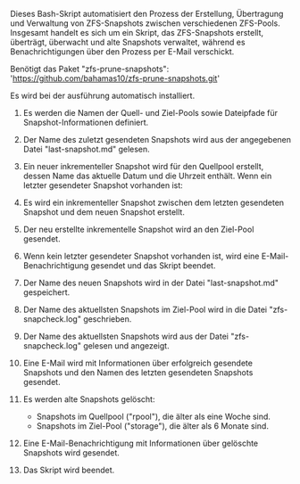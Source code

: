 Dieses Bash-Skript automatisiert den Prozess der Erstellung, Übertragung und Verwaltung von ZFS-Snapshots zwischen verschiedenen ZFS-Pools.
Insgesamt handelt es sich um ein Skript, das ZFS-Snapshots erstellt, überträgt, überwacht und alte Snapshots verwaltet,
während es Benachrichtigungen über den Prozess per E-Mail verschickt.

Benötigt das Paket "zfs-prune-snapshots":
'https://github.com/bahamas10/zfs-prune-snapshots.git'

Es wird bei der ausführung automatisch installiert.

1. Es werden die Namen der Quell- und Ziel-Pools sowie Dateipfade für Snapshot-Informationen definiert.

2. Der Name des zuletzt gesendeten Snapshots wird aus der angegebenen Datei "last-snapshot.md" gelesen.

3. Ein neuer inkrementeller Snapshot wird für den Quellpool erstellt, dessen Name das aktuelle Datum und die Uhrzeit enthält.
   Wenn ein letzter gesendeter Snapshot vorhanden ist:

5. Es wird ein inkrementeller Snapshot zwischen dem letzten gesendeten Snapshot und dem neuen Snapshot erstellt.

6. Der neu erstellte inkrementelle Snapshot wird an den Ziel-Pool gesendet.

7. Wenn kein letzter gesendeter Snapshot vorhanden ist, wird eine E-Mail-Benachrichtigung gesendet und das Skript beendet.

8. Der Name des neuen Snapshots wird in der Datei "last-snapshot.md" gespeichert.

9. Der Name des aktuellsten Snapshots im Ziel-Pool wird in die Datei "zfs-snapcheck.log" geschrieben.

10. Der Name des aktuellsten Snapshots wird aus der Datei "zfs-snapcheck.log" gelesen und angezeigt.

11. Eine E-Mail wird mit Informationen über erfolgreich gesendete Snapshots und den Namen des letzten gesendeten Snapshots gesendet.

12. Es werden alte Snapshots gelöscht:
    - Snapshots im Quellpool ("rpool"), die älter als eine Woche sind.
    - Snapshots im Ziel-Pool ("storage"), die älter als 6 Monate sind.

13. Eine E-Mail-Benachrichtigung mit Informationen über gelöschte Snapshots wird gesendet.

14. Das Skript wird beendet.
